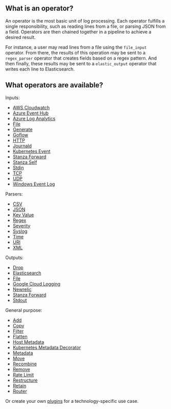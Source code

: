 ## What is an operator?
An operator is the most basic unit of log processing. Each operator fulfills a single responsibility, such as reading lines from a file, or parsing JSON from a field. Operators are then chained together in a pipeline to achieve a desired result.

For instance, a user may read lines from a file using the `file_input` operator. From there, the results of this operation may be sent to a `regex_parser` operator that creates fields based on a regex pattern. And then finally, these results may be sent to a `elastic_output` operator that writes each line to Elasticsearch.


## What operators are available?

Inputs:
- [AWS Cloudwatch](/docs/operators/aws_cloudwatch_input.md)
- [Azure Event Hub](/docs/operators/azure_event_hub_input.md)
- [Azure Log Analytics](/docs/operators/azure_log_analytics_input.md)
- [File](/docs/operators/file_input.md)
- [Generate](https://github.com/open-telemetry/opentelemetry-log-collection/blob/main/docs/operators/generate_input.md)
- [Goflow](/docs/operators/goflow_input.md)
- [HTTP](/docs/operators/http_input.md)
- [Journald](/docs/operators/journald_input.md)
- [Kubernetes Event](https://github.com/open-telemetry/opentelemetry-log-collection/blob/main/docs/operators/k8s_event_input.md)
- [Stanza Forward](/docs/operators/forward_input.md)
- [Stanza Self](https://github.com/open-telemetry/opentelemetry-log-collection/blob/main/docs/operators/stanza_input.md)
- [Stdin](https://github.com/open-telemetry/opentelemetry-log-collection/blob/main/docs/operators/stdin.md)
- [TCP](https://github.com/open-telemetry/opentelemetry-log-collection/blob/main/docs/operators/tcp_input.md)
- [UDP](https://github.com/open-telemetry/opentelemetry-log-collection/blob/main/docs/operators/udp_input.md)
- [Windows Event Log](/docs/operators/windows_eventlog_input.md)

Parsers:
- [CSV](/docs/operators/csv_parser.md)
- [JSON](https://github.com/open-telemetry/opentelemetry-log-collection/blob/main/docs/operators/json_parser.md)
- [Key Value](/docs/operators/key_value_parser.md)
- [Regex](https://github.com/open-telemetry/opentelemetry-log-collection/blob/main/docs/operators/regex_parser.md)
- [Severity](https://github.com/open-telemetry/opentelemetry-log-collection/blob/main/docs/operators/severity_parser.md)
- [Syslog](https://github.com/open-telemetry/opentelemetry-log-collection/blob/main/docs/operators/syslog_parser.md)
- [Time](https://github.com/open-telemetry/opentelemetry-log-collection/blob/main/docs/operators/time_parser.md)
- [URI](https://github.com/open-telemetry/opentelemetry-log-collection/blob/main/docs/operators/uri_parser.md)
- [XML](/docs/operators/xml_parser.md)

Outputs:
- [Drop](/docs/operators/drop_output.md)
- [Elasticsearch](/docs/operators/elastic_output.md)
- [File](https://github.com/open-telemetry/opentelemetry-log-collection/blob/main/docs/operators/file_output.md)
- [Google Cloud Logging](/docs/operators/google_cloud_output.md)
- [Newrelic](/docs/operators/newrelic_output.md)
- [Stanza Forward](/docs/operators/forward_output.md)
- [Stdout](https://github.com/open-telemetry/opentelemetry-log-collection/blob/main/docs/operators/stdout.md)

General purpose:
- [Add](https://github.com/open-telemetry/opentelemetry-log-collection/blob/main/docs/operators/add.md)
- [Copy](https://github.com/open-telemetry/opentelemetry-log-collection/blob/main/docs/operators/copy.md)
- [Filter](https://github.com/open-telemetry/opentelemetry-log-collection/blob/main/docs/operators/filter.md)
- [Flatten](https://github.com/open-telemetry/opentelemetry-log-collection/blob/main/docs/operators/flatten.md)
- [Host Metadata](/docs/operators/host_metadata.md)
- [Kubernetes Metadata Decorator](/docs/operators/k8s_metadata_decorator.md)
- [Metadata](https://github.com/open-telemetry/opentelemetry-log-collection/blob/main/docs/operators/metadata.md)
- [Move](https://github.com/open-telemetry/opentelemetry-log-collection/blob/main/docs/operators/move.md)
- [Recombine](https://github.com/open-telemetry/opentelemetry-log-collection/blob/main/docs/operators/recombine.md)
- [Remove](https://github.com/open-telemetry/opentelemetry-log-collection/blob/main/docs/operators/remove.md)
- [Rate Limit](/docs/operators/rate_limit.md)
- [Restructure](https://github.com/open-telemetry/opentelemetry-log-collection/blob/main/docs/operators/restructure.md)
- [Retain](https://github.com/open-telemetry/opentelemetry-log-collection/blob/main/docs/operators/retain.md)
- [Router](https://github.com/open-telemetry/opentelemetry-log-collection/blob/main/docs/operators/router.md)

Or create your own [plugins](/docs/plugins.md) for a technology-specific use case.
